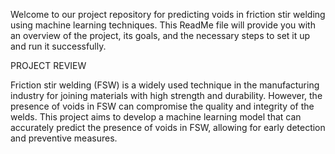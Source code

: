Welcome to our project repository for predicting voids in friction stir welding using machine learning techniques. This ReadMe file will provide you with an overview of the project, its goals, and the necessary steps to set it up and run it successfully.

PROJECT REVIEW

Friction stir welding (FSW) is a widely used technique in the manufacturing industry for joining materials with high strength and durability. However, the presence of voids in FSW can compromise the quality and integrity of the welds. This project aims to develop a machine learning model that can accurately predict the presence of voids in FSW, allowing for early detection and preventive measures.
